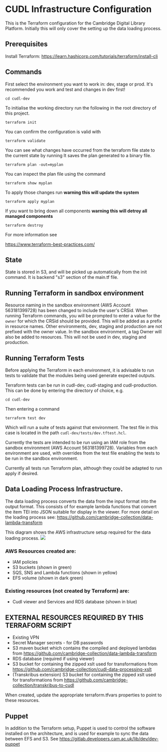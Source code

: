 # CUDL Infrastructure Configuration

This is the Terraform configuration for the Cambridge Digital Library Platform.
Initially this will only cover the setting up the data loading process.

## Prerequisites 

Install Terraform: https://learn.hashicorp.com/tutorials/terraform/install-cli

## Commands

First select the environment you want to work in: dev, stage or prod.  It's recommended you 
work and test and changes in dev first!

    cd cudl-dev

To initialise the working directory run the following in the root directory of this project.

    terraform init

You can confirm the configuration is valid with 

    terraform validate 

You can see what changes have occurred from the terraform file state to the current state by running
It saves the plan generated to a binary file.

    terraform plan -out=myplan 

You can inspect the plan file using the command

    terraform show myplan 

To apply those changes run  **warning this will update the system** 

    terraform apply myplan 

If you want to bring down all components **warning this will detroy all managed components**
    
    terraform destroy

For more information see

https://www.terraform-best-practices.com/

## State

State is stored in S3, and will be picked up automatically from the init command.
It is backend "s3" section of the main.tf file.

## Running Terraform in sandbox environment

Resource naming in the sandbox environment (AWS Account 563181399728) has been changed to include the user's CRSid. When running Terraform commands, you will be prompted to enter a value for the `owner` for which the CRSid should be provided. This will be added as a prefix in resource names. Other environments, dev, staging and production are not prefixed with the owner value. In the sandbox environment, a tag Owner will also be added to resources. This will not be used in dev, staging and production.

## Running Terraform Tests

Before applying the Terraform in each environment, it is advisable to run tests to validate that the modules being used generate expected outputs.

Terraform tests can be run in cudl-dev, cudl-staging and cudl-production. This can be done by entering the directory of choice, e.g.

    cd cudl-dev

Then entering a command 

    terraform test dev

Which will run a suite of tests against that environment. The test file in this case is located in the path `cudl-dev/tests/dev.tftest.hcl`.

Currently the tests are intended to be run using an IAM role from the sandbox environment (AWS Account 563181399728). Variables from each environment are used, with overrides from the test file enabling the tests to be run in the sandbox environment.

Currently all tests run Terraform plan, although they could be adapted to run apply if desired.

## Data Loading Process Infrastructure.

The data loading process converts the data from the input format into the output format.
This consists of for example lambda functions that convert the item TEI into JSON suitable for
display in the viewer. For more detail on the loading process see:
https://github.com/cambridge-collection/data-lambda-transform

This diagram shows the AWS infrastructure setup required for the data loading process. 
![](docs/images/CUDL_data_processing.jpg)

### AWS Resources created are:

- IAM policies
- S3 buckets (shown in green)
- SQS, SNS and Lambda functions (shown in yellow)
- EFS volume (shown in dark green)

### Existing resources (not created by Terraform) are: 

- Cudl viewer and Services and RDS database (shown in blue)

## EXTERNAL RESOURCES REQUIRED BY THIS TERRAFORM SCRIPT

- Existing VPN
- Secret Manager secrets - for DB passwords
- S3 maven bucket which contains the compiled and deployed lambdas from https://github.com/cambridge-collection/data-lambda-transform
- RDS database (required if using viewer)
- S3 bucket for containing the zipped xslt used for transformations from https://github.com/cambridge-collection/cudl-data-processing-xslt 
- (Transkribus extension) S3 bucket for containing the zipped xslt used for transformations from https://github.com/cambridge-collection/transkribus-to-cudl

When created, update the appropriate terraform.tfvars properties to point to these resources.

## Puppet 
In addition to the Terraform setup, Puppet is used to control the software 
installed on the architecture, and is used for example to sync the data between EFS and S3.
See https://gitlab.developers.cam.ac.uk/lib/dev/dev-puppet
